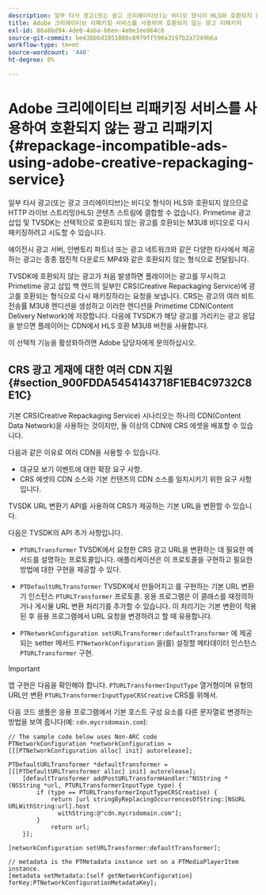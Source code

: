 ```yaml
---
description: 일부 타사 광고(또는 광고 크리에이티브)는 비디오 형식이 HLS와 호환되지 않으므로 HTTP 라이브 스트리밍(HLS) 콘텐츠 스트림에 결합할 수 없습니다. Primetime 광고 삽입 및 TVSDK는 선택적으로 호환되지 않는 광고를 호환되는 M3U8 비디오로 다시 패키징하려고 시도할 수 있습니다.
title: Adobe 크리에이티브 리패키징 서비스를 사용하여 호환되지 않는 광고 리패키지
exl-id: 86a8bd94-4de0-4aba-b6ee-4e0e1ee864c8
source-git-commit: be43bbbd1051886c8979ff590a3197b2a7249b6a
workflow-type: tm+mt
source-wordcount: '448'
ht-degree: 0%

---
```


# Adobe 크리에이티브 리패키징 서비스를 사용하여 호환되지 않는 광고 리패키지 {#repackage-incompatible-ads-using-adobe-creative-repackaging-service}

일부 타사 광고(또는 광고 크리에이티브)는 비디오 형식이 HLS와 호환되지 않으므로 HTTP 라이브 스트리밍(HLS) 콘텐츠 스트림에 결합할 수 없습니다. Primetime 광고 삽입 및 TVSDK는 선택적으로 호환되지 않는 광고를 호환되는 M3U8 비디오로 다시 패키징하려고 시도할 수 있습니다.

에이전시 광고 서버, 인벤토리 파트너 또는 광고 네트워크와 같은 다양한 타사에서 제공하는 광고는 종종 점진적 다운로드 MP4와 같은 호환되지 않는 형식으로 전달됩니다.

TVSDK에 호환되지 않는 광고가 처음 발생하면 플레이어는 광고를 무시하고 Primetime 광고 삽입 백 엔드의 일부인 CRS(Creative Repackaging Service)에 광고를 호환되는 형식으로 다시 패키징하라는 요청을 보냅니다. CRS는 광고의 여러 비트 전송률 M3U8 렌디션을 생성하고 이러한 렌디션을 Primetime CDN(Content Delivery Network)에 저장합니다. 다음에 TVSDK가 해당 광고를 가리키는 광고 응답을 받으면 플레이어는 CDN에서 HLS 호환 M3U8 버전을 사용합니다.

이 선택적 기능을 활성화하려면 Adobe 담당자에게 문의하십시오.

## CRS 광고 게재에 대한 여러 CDN 지원 {#section_900FDDA5454143718F1EB4C9732C8E1C}

기본 CRS(Creative Repackaging Service) 시나리오는 하나의 CDN(Content Data Network)을 사용하는 것이지만, 둘 이상의 CDN에 CRS 에셋을 배포할 수 있습니다.

다음과 같은 이유로 여러 CDN을 사용할 수 있습니다.

* 대규모 보기 이벤트에 대한 확장 요구 사항.
* CRS 에셋의 CDN 소스와 기본 컨텐츠의 CDN 소스를 일치시키기 위한 요구 사항입니다.

TVSDK URL 변환기 API를 사용하여 CRS가 제공하는 기본 URL을 변환할 수 있습니다.

다음은 TVSDK의 API 추가 사항입니다.

* `PTURLTransformer` TVSDK에서 요청한 CRS 광고 URL을 변환하는 데 필요한 메서드를 설명하는 프로토콜입니다. 애플리케이션은 이 프로토콜을 구현하고 필요한 방법에 대한 구현을 제공할 수 있다.

* `PTDefaultURLTransformer` TVSDK에서 만들어지고 를 구현하는 기본 URL 변환기 인스턴스 `PTURLTransformer` 프로토콜. 응용 프로그램은 이 클래스를 재정의하거나 게시물 URL 변환 처리기를 추가할 수 있습니다. 이 처리기는 기본 변환이 적용된 후 응용 프로그램에서 URL 요청을 변경하려고 할 때 유용합니다.

* `PTNetworkConfiguration setURLTransformer:defaultTransformer` 에 제공되는 setter 메서드 `PTNetworkConfiguration` 을(를) 설정할 메타데이터 인스턴스 `PTURLTransformer` 구현.

>[!IMPORTANT]
>
>앱 구현은 다음을 확인해야 합니다. `PTURLTransformerInputType` 열거형이며 유형의 URL만 변환 `PTURLTransformerInputTypeCRSCreative` CRS를 위해서.

다음 코드 샘플은 응용 프로그램에서 기본 호스트 구성 요소를 다른 문자열로 변경하는 방법을 보여 줍니다(예: `cdn.mycrsdomain.com`):

```
// The sample code below uses Non-ARC code 
PTNetworkConfiguration *networkConfiguration = [[[PTNetworkConfiguration alloc] init] autorelease]; 
   
PTDefaultURLTransformer *defaultTransformer = [[[PTDefaultURLTransformer alloc] init] autorelease]; 
    [defaultTransformer addPostURLTransformHandler:^NSString *(NSString *url, PTURLTransformerInputType type) { 
        if (type == PTURLTransformerInputTypeCRSCreative) { 
            return [url stringByReplacingOccurrencesOfString:[NSURL URLWithString:url].host  
              withString:@"cdn.mycrsdomain.com"]; 
        } 
            return url; 
    }]; 
  
[networkConfiguration setURLTransformer:defaultTransformer]; 
   
// metadata is the PTMetadata instance set on a PTMediaPlayerItem instance. 
[metadata setMetadata:[self getNetworkConfiguration] forKey:PTNetworkConfigurationMetadataKey];
```
